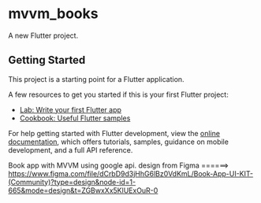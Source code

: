 # mvvm_books

A new Flutter project.

## Getting Started

This project is a starting point for a Flutter application.

A few resources to get you started if this is your first Flutter project:

- [Lab: Write your first Flutter app](https://docs.flutter.dev/get-started/codelab)
- [Cookbook: Useful Flutter samples](https://docs.flutter.dev/cookbook)

For help getting started with Flutter development, view the
[online documentation](https://docs.flutter.dev/), which offers tutorials,
samples, guidance on mobile development, and a full API reference.

Book app with MVVM using google api.
design from Figma ======> https://www.figma.com/file/dCrbD9d3jHhG6lBz0VdKmL/Book-App-UI-KIT-(Community)?type=design&node-id=1-665&mode=design&t=ZGBwxXx5KlUExOuR-0
